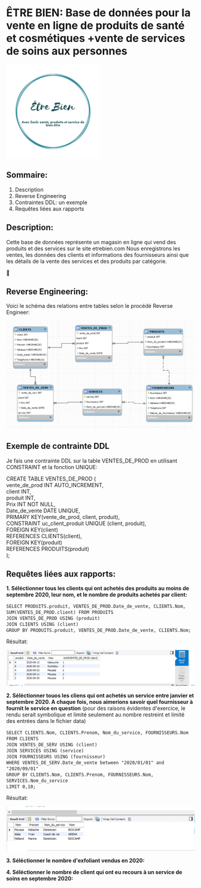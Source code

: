 # ÊTRE BIEN: Base de données pour la vente en ligne de produits de santé et cosmétiques +vente de services de soins aux personnes

<img src="https://github.com/CollegeBoreal/INF1006-202-20A-01/blob/master/3.DDL-DCL/300115140/images/Eblogo.png" width="250">

## Sommaire:

  1. Description
  2. Reverse Engineering
  3. Contraintes DDL: un exemple
  4. Requêtes liées aux rapports


## Description:

Cette base de données représente un magasin en ligne qui vend des produits et des services sur le site etrebien.com 
Nous enregistrons les ventes, les données des clients et informations des fournisseurs ainsi que les détails de la vente des services et des produits par catégorie.


:whale:

## Reverse Engineering:

Voici le schéma des relations entre tables selon le procédé Reverse Engineer:



![image](images/eng17.PNG) 

## Exemple de contrainte DDL

Je fais une contrainte DDL sur la table VENTES_DE_PROD en utilisant CONSTRAINT et la fonction UNIQUE:

CREATE TABLE VENTES_DE_PROD (  
  vente_de_prod INT AUTO_INCREMENT,  
  client INT,  
  produit INT,  
  Prix INT NOT NULL,  
  Date_de_vente DATE UNIQUE,  
  PRIMARY KEY(vente_de_prod, client, produit),  
  CONSTRAINT uc_client_produit UNIQUE (client, produit),  
  FOREIGN KEY(client)  
     REFERENCES CLIENTS(client),  
  FOREIGN KEY(produit)  
     REFERENCES PRODUITS(produit)  
  );  
 

## Requêtes liées aux rapports:

**1. Séléctionner tous les clients qui ont achetés des produits au moins de septembre 2020, leur nom, et le nombre de produits achetés par client:**

```
SELECT PRODUITS.produit, VENTES_DE_PROD.Date_de_vente, CLIENTS.Nom, SUM(VENTES_DE_PROD.client) FROM PRODUITS  
JOIN VENTES_DE_PROD USING (produit)  
JOIN CLIENTS USING (client)  
GROUP BY PRODUITS.produit, VENTES_DE_PROD.Date_de_vente, CLIENTS.Nom;  
```

Résultat:

<img src="https://github.com/CollegeBoreal/INF1006-202-20A-01/blob/master/3.DDL-DCL/300115140/images/req1.PNG" width="550">


**2. Séléctionner touos les cliens qui ont achetés un service entre janvier et septembre 2020. A chaque fois, nous aimerions savoir quel fournisseur à fournit le service en question** (pour des raisons évidentes d'exercice, le rendu serait symbolique et limité seulement au nombre restreint et limité des entrées dans le fichier data)

```
SELECT CLIENTS.Nom, CLIENTS.Prenom, Nom_du_service, FOURNISSEURS.Nom FROM CLIENTS  
JOIN VENTES_DE_SERV USING (client)  
JOIN SERVICES USING (service)  
JOIN FOURNISSEURS USING (fournisseur)  
WHERE VENTES_DE_SERV.Date_de_vente between "2020/01/01" and "2020/09/01"  
GROUP BY CLIENTS.Nom, CLIENTS.Prenom, FOURNISSEURS.Nom, SERVICES.Nom_du_service  
LIMIT 0,10;  
```

Résultat:  

<img src="https://github.com/CollegeBoreal/INF1006-202-20A-01/blob/master/3.DDL-DCL/300115140/images/fournisseur.PNG" width="550">

**3. Séléctionner le nombre d'exfoliant vendus en 2020:**



**4. Séléctionner le nombre de client qui ont eu recours à un service de soins en septembre 2020:**








